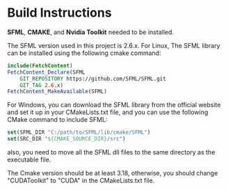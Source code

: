 # Build Instructions

**SFML**, **CMAKE**, and **Nvidia Toolkit** needed to be installed.

The SFML version used in this project is 2.6.x.
For Linux, The SFML library can be installed using the following cmake command:
```cmake
include(FetchContent)
FetchContent_Declare(SFML
    GIT_REPOSITORY https://github.com/SFML/SFML.git
    GIT_TAG 2.6.x)
FetchContent_MakeAvailable(SFML)
```
For Windows, you can download the SFML library from the official website and set it up in your CMakeLists.txt file, and you can use the following CMake command to include SFML:
```cmake
set(SFML_DIR "C:/path/to/SFML/lib/cmake/SFML")
set(SRC_DIR "${CMAKE_SOURCE_DIR}/src")
```
also, you need to move all the SFML dll files to the same directory as the executable file.

The Cmake version should be at least 3.18, otherwise, you should change "CUDAToolkit" to "CUDA" in the CMakeLists.txt file.
